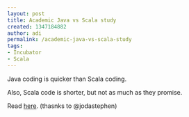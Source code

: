 ```yaml
---
layout: post
title: Academic Java vs Scala study
created: 1347184882
author: adi
permalink: /academic-java-vs-scala-study
tags:
- Incubator
- Scala
---
```

<p>Java coding is quicker than Scala coding.</p>
<p>Also, Scala code is shorter, but not as much as they promise.</p>
<p>Read <a href="http://www.neverworkintheory.org/?p=375">here</a>. (thasnks to @jodastephen)</p>
